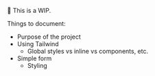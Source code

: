 🚧 This is a WIP.

Things to document:

- Purpose of the project
- Using Tailwind
  - Global styles vs inline vs components, etc.
- Simple form
  - Styling
